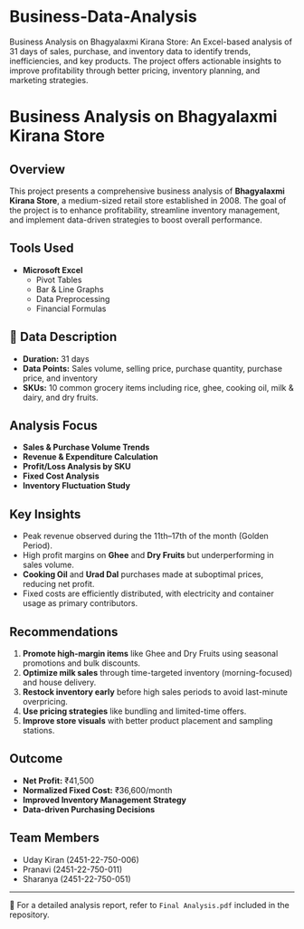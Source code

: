 # Business-Data-Analysis
Business Analysis on Bhagyalaxmi Kirana Store: An Excel-based analysis of 31 days of sales, purchase, and inventory data to identify trends, inefficiencies, and key products. The project offers actionable insights to improve profitability through better pricing, inventory planning, and marketing strategies.
#  Business Analysis on Bhagyalaxmi Kirana Store

##  Overview
This project presents a comprehensive business analysis of **Bhagyalaxmi Kirana Store**, a medium-sized retail store established in 2008. The goal of the project is to enhance profitability, streamline inventory management, and implement data-driven strategies to boost overall performance.

##  Tools Used
- **Microsoft Excel**  
  - Pivot Tables  
  - Bar & Line Graphs  
  - Data Preprocessing  
  - Financial Formulas  

## 📁 Data Description
- **Duration:** 31 days  
- **Data Points:** Sales volume, selling price, purchase quantity, purchase price, and inventory  
- **SKUs:** 10 common grocery items including rice, ghee, cooking oil, milk & dairy, and dry fruits.

##  Analysis Focus
- **Sales & Purchase Volume Trends**
- **Revenue & Expenditure Calculation**
- **Profit/Loss Analysis by SKU**
- **Fixed Cost Analysis**
- **Inventory Fluctuation Study**

##  Key Insights
- Peak revenue observed during the 11th–17th of the month (Golden Period).
- High profit margins on **Ghee** and **Dry Fruits** but underperforming in sales volume.
- **Cooking Oil** and **Urad Dal** purchases made at suboptimal prices, reducing net profit.
- Fixed costs are efficiently distributed, with electricity and container usage as primary contributors.

##  Recommendations
1. **Promote high-margin items** like Ghee and Dry Fruits using seasonal promotions and bulk discounts.
2. **Optimize milk sales** through time-targeted inventory (morning-focused) and house delivery.
3. **Restock inventory early** before high sales periods to avoid last-minute overpricing.
4. **Use pricing strategies** like bundling and limited-time offers.
5. **Improve store visuals** with better product placement and sampling stations.

##  Outcome
- **Net Profit:** ₹41,500  
- **Normalized Fixed Cost:** ₹36,600/month  
- **Improved Inventory Management Strategy**  
- **Data-driven Purchasing Decisions**

##  Team Members
- Uday Kiran (2451-22-750-006)  
- Pranavi (2451-22-750-011)  
- Sharanya (2451-22-750-051)

---

📂 For a detailed analysis report, refer to `Final Analysis.pdf` included in the repository.

